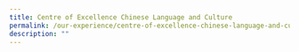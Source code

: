 ```yaml
---
title: Centre of Excellence Chinese Language and Culture
permalink: /our-experience/centre-of-excellence-chinese-language-and-culture/
description: ""
---
```

